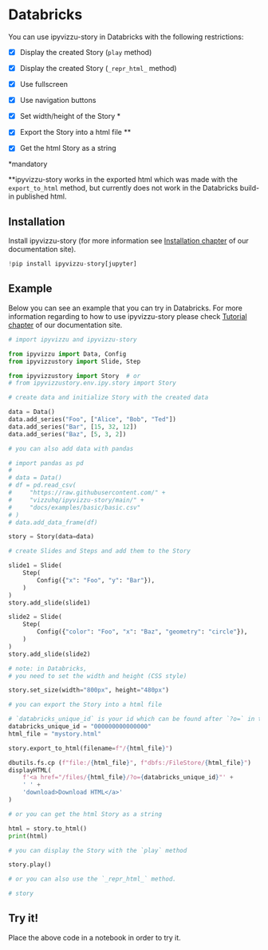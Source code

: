 # Databricks

You can use ipyvizzu-story in Databricks with the following restrictions:

- [x] Display the created Story (`play` method)
- [x] Display the created Story (`_repr_html_` method)
- [x] Use fullscreen
- [x] Use navigation buttons

- [x] Set width/height of the Story *

- [x] Export the Story into a html file **
- [x] Get the html Story as a string

*mandatory

**ipyvizzu-story works in the exported html which was made with the `export_to_html` method,
but currently does not work in the Databricks build-in published html.

## Installation

Install ipyvizzu-story (for more information see [Installation chapter](../../installation.md) of our documentation site).

```python
!pip install ipyvizzu-story[jupyter]
```

## Example

Below you can see an example that you can try in Databricks.
For more information regarding to how to use ipyvizzu-story please check [Tutorial chapter](../../tutorial.md) of our documentation site.

```python
# import ipyvizzu and ipyvizzu-story

from ipyvizzu import Data, Config
from ipyvizzustory import Slide, Step

from ipyvizzustory import Story  # or
# from ipyvizzustory.env.ipy.story import Story
```

```python
# create data and initialize Story with the created data

data = Data()
data.add_series("Foo", ["Alice", "Bob", "Ted"])
data.add_series("Bar", [15, 32, 12])
data.add_series("Baz", [5, 3, 2])

# you can also add data with pandas

# import pandas as pd
#
# data = Data()
# df = pd.read_csv(
#     "https://raw.githubusercontent.com/" +
#     "vizzuhq/ipyvizzu-story/main/" +
#     "docs/examples/basic/basic.csv"
# )
# data.add_data_frame(df)

story = Story(data=data)
```

```python
# create Slides and Steps and add them to the Story

slide1 = Slide(
    Step(
        Config({"x": "Foo", "y": "Bar"}),
    )
)
story.add_slide(slide1)

slide2 = Slide(
    Step(
        Config({"color": "Foo", "x": "Baz", "geometry": "circle"}),
    )
)
story.add_slide(slide2)
```

```python
# note: in Databricks,
# you need to set the width and height (CSS style)

story.set_size(width="800px", height="480px")
```

```python
# you can export the Story into a html file

# `databricks_unique_id` is your id which can be found after `?o=` in the url)
databricks_unique_id = "000000000000000"
html_file = "mystory.html"

story.export_to_html(filename=f"/{html_file}")

dbutils.fs.cp (f"file:/{html_file}", f"dbfs:/FileStore/{html_file}")
displayHTML(
    f'<a href="/files/{html_file}/?o={databricks_unique_id}"' +
    ' ' +
    'download>Download HTML</a>'
)

# or you can get the html Story as a string

html = story.to_html()
print(html)
```

```python
# you can display the Story with the `play` method

story.play()
```

```python
# or you can also use the `_repr_html_` method.

# story
```

## Try it!

Place the above code in a notebook in order to try it.
